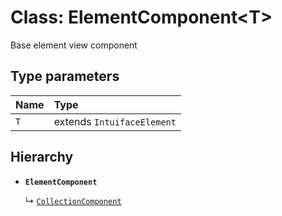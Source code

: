 # Class: ElementComponent<T\>

Base element view component

## Type parameters

| Name | Type |
| :------ | :------ |
| `T` | extends `IntuifaceElement` |

## Hierarchy

- **`ElementComponent`**

  ↳ [`CollectionComponent`](CollectionComponent.md)
